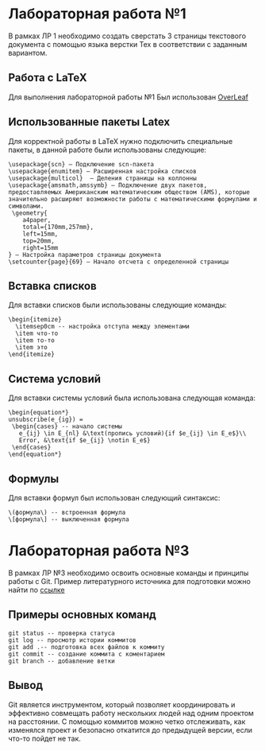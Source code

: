 # Лабораторная работа №1
В рамках ЛР 1 необходимо создать сверстать 3 страницы текстового документа с помощью языка верстки Tex в соответствии с заданным вариантом.
## Работа с LaTeX 

Для выполнения лабораторной работы №1
Был использован [OverLeaf](https://www.overleaf.com)

## Использованные пакеты Latex

Для корректной работы в LaTeX нужно подключить специальные пакеты, в данной работе были использованы следующие:

```
\usepackage{scn} — Подключение scn-пакета
\usepackage{enumitem} — Расширенная настройка списков
\usepackage{multicol}  — Деления страницы на коллонны
\usepackage{amsmath,amssymb} — Подключение двух пакетов, предоставляемых Американским математическим обществом (AMS), которые значительно расширяют возможности работы с математическими формулами и символами.
 \geometry{
    a4paper,
    total={170mm,257mm},
    left=15mm,
    top=20mm,
    right=15mm
} — Настройка параметров страницы документа
\setcounter{page}{69} — Начало отсчета с определенной страницы
```

 ## Вставка списков
Для вставки списков были использованы следующие команды:
```
\begin{itemize}
  \itemsep0cm -- настройка отступа между элементами
  \item что-то
  \item то-то
  \item это
\end{itemize}
```

## Система условий 
 Для вставки системы условий была использована следующая команда:

```
\begin{equation*}
unsubscribe(e_{ig}) = 
 \begin{cases} -- начало системы
   e_{ij} \in E_{nl} &\text(пропись условий){if $e_{ij} \in E_e$}\\ 
   Error, &\text{if $e_{ij} \notin E_e$}
 \end{cases}
\end{equation*}
```

## Формулы
 Для вставки формул был использован следующий синтаксис:

```
\(формула\) -- встроенная формула
\[формула\] -- выключенная формула
```
# Лабораторная работа №3
В рамках ЛР №3 необходимо освоить основные команды и принципы работы с Git.
Пример литературного источника для подготовки можно найти по [ссылке](https://practicum.yandex.com/git-basics/?from=catalog) 
## Примеры основных команд
```
git status -- проверка статуса 
git log -- просмотр истории коммитов
git add .-- подготовка всех файлов к коммиту
git commit -- создание коммита с коментарием
git branch -- добавление ветки
```
## Вывод 
Git является инструментом, который позволяет координировать и эффективно совмещать работу нескольких людей над одним проектом на расстоянии. С помощью коммитов можно четко отслеживать, как изменялся проект и безопасно откатится до предыдущей версии, если что-то пойдет не так.
